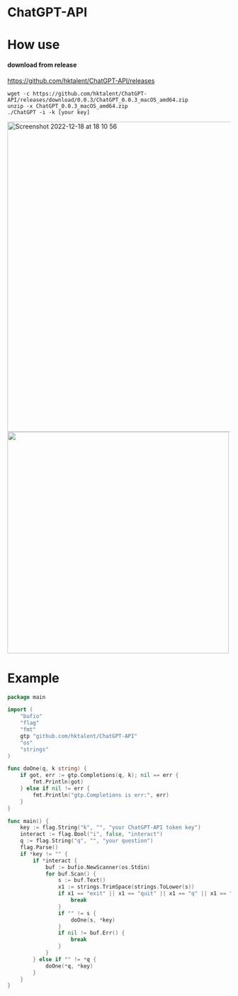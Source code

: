 # ChatGPT-API

# How use
#### download from release
https://github.com/hktalent/ChatGPT-API/releases

```
wget -c https://github.com/hktalent/ChatGPT-API/releases/download/0.0.3/ChatGPT_0.0.3_macOS_amd64.zip
unzip -x ChatGPT_0.0.3_macOS_amd64.zip
./ChatGPT -i -k [your key]

```
<img width="700" alt="Screenshot 2022-12-18 at 18 10 56" src="https://user-images.githubusercontent.com/18223385/208293150-c7a18250-6ce5-41aa-99de-cd105e95eaf1.png">

<img src=https://user-images.githubusercontent.com/18223385/208293119-45384470-56ec-4e53-ab0a-67bf524a81bf.gif width=500>

# Example
```go
package main

import (
	"bufio"
	"flag"
	"fmt"
	gtp "github.com/hktalent/ChatGPT-API"
	"os"
	"strings"
)

func doOne(q, k string) {
	if got, err := gtp.Completions(q, k); nil == err {
		fmt.Println(got)
	} else if nil != err {
		fmt.Println("gtp.Completions is err:", err)
	}
}

func main() {
	key := flag.String("k", "", "your ChatGPT-API token key")
	interact := flag.Bool("i", false, "interact")
	q := flag.String("q", "", "your question")
	flag.Parse()
	if *key != "" {
		if *interact {
			buf := bufio.NewScanner(os.Stdin)
			for buf.Scan() {
				s := buf.Text()
				x1 := strings.TrimSpace(strings.ToLower(s))
				if x1 == "exit" || x1 == "quit" || x1 == "q" || x1 == "x" {
					break
				}
				if "" != s {
					doOne(s, *key)
				}
				if nil != buf.Err() {
					break
				}
			}
		} else if "" != *q {
			doOne(*q, *key)
		}
	}
}


```
